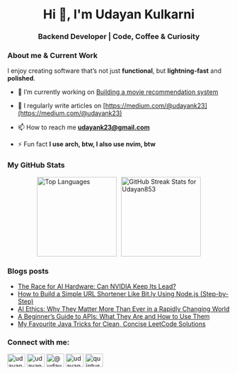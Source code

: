 <h1 align="center">Hi 👋, I'm Udayan Kulkarni</h1>
<h3 align="center">Backend Developer | Code, Coffee & Curiosity</h3>
<h3 align="left">About me & Current Work</h3>
I enjoy creating software that’s not just <b>functional</b>, but <b>lightning-fast</b> and <b>polished</b>.

- 🔭 I’m currently working on [Building a movie recommendation system](https://github.com/Udayan853/movie-recommendation-system)

- 📝 I regularly write articles on [https://medium.com/@udayank23](https://medium.com/@udayank23)

- 📫 How to reach me **udayank23@gmail.com**

- ⚡ Fun fact **I use arch, btw, I also use nvim, btw**
  
<h3 align="left"> My GitHub Stats</h3>
<div style="display: flex; gap: 10px; justify-content: center; align-items: stretch;">
  <img src="https://github-readme-stats.vercel.app/api/top-langs/?username=Udayan853&layout=compact&theme=radical" alt="Top Languages" style="height: 180px; object-fit: contain;" />
   <img 
    src="https://github-readme-stats.vercel.app/api?username=Udayan853&show_icons=true&locale=en&theme=radical" 
    alt="GitHub Streak Stats for Udayan853"
    style="height: 180px; object-fit: contain;"
/>
</div>

### Blogs posts
<!-- BLOG-POST-LIST:START -->
- [The Race for AI Hardware: Can NVIDIA Keep Its Lead?](https://medium.com/@udayank23/the-race-for-ai-hardware-can-nvidia-keep-its-lead-19ddac83dc2b?source=rss-397d3161c88b------2)
- [How to Build a Simple URL Shortener Like Bit.ly Using Node.js &lpar;Step-by-Step&rpar;](https://medium.com/@udayank23/how-to-build-a-simple-url-shortener-like-bit-ly-using-node-js-step-by-step-9f631451c7e7?source=rss-397d3161c88b------2)
- [AI Ethics: Why They Matter More Than Ever in a Rapidly Changing World](https://medium.com/@udayank23/ai-ethics-why-they-matter-more-than-ever-in-a-rapidly-changing-world-39f78ac47967?source=rss-397d3161c88b------2)
- [A Beginner’s Guide to APIs: What They Are and How to Use Them](https://medium.com/@udayank23/a-beginners-guide-to-apis-what-they-are-and-how-to-use-them-2ba238109750?source=rss-397d3161c88b------2)
- [My Favourite Java Tricks for Clean, Concise LeetCode Solutions](https://medium.com/@udayank23/my-favourite-java-tricks-for-clean-concise-leetcode-solutions-fee42c9f93aa?source=rss-397d3161c88b------2)
<!-- BLOG-POST-LIST:END -->

<h3 align="left">Connect with me:</h3>
<p align="left">
<a href="https://linkedin.com/in/udayan-kulkarni-2164661a9" target="blank"><img align="center" src="https://raw.githubusercontent.com/rahuldkjain/github-profile-readme-generator/master/src/images/icons/Social/linked-in-alt.svg" alt="udayan-kulkarni-2164661a9" height="30" width="40" /></a>
<a href="https://kaggle.com/udayankulkarni" target="blank"><img align="center" src="https://raw.githubusercontent.com/rahuldkjain/github-profile-readme-generator/master/src/images/icons/Social/kaggle.svg" alt="udayankulkarni" height="30" width="40" /></a>
<a href="https://medium.com/@udayank23" target="blank"><img align="center" src="https://raw.githubusercontent.com/rahuldkjain/github-profile-readme-generator/master/src/images/icons/Social/medium.svg" alt="@udayank23" height="30" width="40" /></a>
<a href="https://codeforces.com/profile/udayank23" target="blank"><img align="center" src="https://raw.githubusercontent.com/rahuldkjain/github-profile-readme-generator/master/src/images/icons/Social/codeforces.svg" alt="udayank23" height="30" width="40" /></a>
<a href="https://www.leetcode.com/quintusk2003" target="blank"><img align="center" src="https://raw.githubusercontent.com/rahuldkjain/github-profile-readme-generator/master/src/images/icons/Social/leet-code.svg" alt="quintusk2003" height="30" width="40" /></a>
</p>
